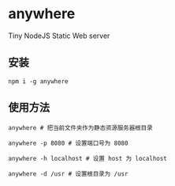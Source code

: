 # anywhere

Tiny NodeJS Static Web server

## 安装

```
npm i -g anywhere
```

## 使用方法

```
anywhere # 把当前文件夹作为静态资源服务器根目录

anywhere -p 8080 # 设置端口号为 8080

anywhere -h localhost # 设置 host 为 localhost

anywhere -d /usr # 设置根目录为 /usr
```
